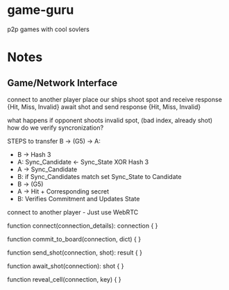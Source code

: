 # game-guru
p2p games with cool sovlers

# Notes
Game/Network Interface
----------------------

connect to another player
place our ships
shoot spot and receive response {Hit, Miss, Invalid}
await shot and send response {Hit, Miss, Invalid}

what happens if opponent shoots invalid spot, (bad index, already shot)
how do we verify syncronization?



STEPS to transfer B -> (G5) -> A:
- B -> Hash 3
- A: Sync_Candidate <- Sync_State XOR Hash 3
- A -> Sync_Candidate
- B: if Sync_Candidates match set Sync_State to Candidate
- B -> (G5)
- A -> Hit + Corresponding secret
- B: Verifies Commitment and Updates State

connect to another player - Just use WebRTC

function connect(connection_details): connection {
}

function commit_to_board(connection, dict) {
}

function send_shot(connection, shot): result {
}

function await_shot(connection): shot {
}

function reveal_cell(connection, key) {
}
